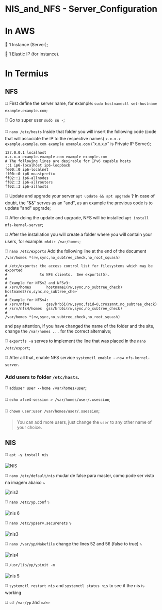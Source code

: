# NIS_and_NFS - Server_Configuration

# In AWS

🔴 1 Instance (Server);

🔴 1 Elastic IP (for instance).

# In Termius

## NFS

◻️ First define the server name, for example: `sudo hostnamectl set-hostname example.example.com`;

◻️ Go to super user `sudo su -`;

◻️ `nano /etc/hosts` Inside that folder you will insert the following code (code that will associate the IP to the respective names) `x.x.x.x example.example.com example example.com` (“x.x.x.x” is Private IP Server);

```
127.0.0.1 localhost
x.x.x.x example.example.com example example.com
# The following lines are desirable for IPv6 capable hosts
::1 ip6-localhost ip6-loopback
fe00::0 ip6-localnet
ff00::0 ip6-mcastprefix
ff02::1 ip6-allnodes
ff02::2 ip6-allrouters
ff02::3 ip6-allhosts
```

◻️ Update and upgrade your server `apt update && apt upgrade` ❓ In case of doubt, the "&&" serves as an "and", as an example the previous code is to update "and" upgrade;

◻️ After doing the update and upgrade, NFS will be installed `apt install nfs-kernel-server`;

◻️ After the installation you will create a folder where you will contain your users, for example: `mkdir /var/homes`;

◻️ `nano /etc/exports` Add the following line at the end of the document `/var/homes *(rw,sync,no_subtree_check,no_root_squash)`

```
# /etc/exports: the access control list for filesystems which may be exported
#               to NFS clients.  See exports(5).
#
# Example for NFSv2 and NFSv3:
# /srv/homes       hostname1(rw,sync,no_subtree_check) hostname2(ro,sync,no_subtree_che>
#
# Example for NFSv4:
# /srv/nfs4        gss/krb5i(rw,sync,fsid=0,crossmnt,no_subtree_check)
# /srv/nfs4/homes  gss/krb5i(rw,sync,no_subtree_check)
#
/var/homes *(rw,sync,no_subtree_check,no_root_squash)
```

and pay attention, if you have changed the name of the folder and the site, change the `/var/homes ...` for the correct alternaive;

◻️ `exportfs -a` serves to implement the line that was placed in the `nano /etc/export`;

◻️ After all that, enable NFS service `systemctl enable --now nfs-kernel-server`.

### Add users to folder `/etc/hosts`.

◻️ `adduser user --home /var/homes/user`;

◻️ `echo xfce4-session > /var/homes/user/.xsession`;

◻️ `chown user:user /var/homes/user/.xsession`;

> You can add more users, just change the `user` to any other name of your choice.

## **NIS**

◻️ `apt -y install nis`

![NIS](https://user-images.githubusercontent.com/48421530/153502048-ea7272a1-3665-4289-8c7f-a6b7790b9f09.png)

◻️ `nano /etc/default/nis` mudar de false para master, como pode ser visto na imagem abaixo ⤵️

![nis2](https://user-images.githubusercontent.com/48421530/153502445-ea878e6b-b3f6-460a-9032-57308b469b5a.png)

◻️ `nano /etc/yp.conf` ⤵️

![nis 6](https://user-images.githubusercontent.com/48421530/153504762-3f2614c4-c447-4cef-b5b8-5bed63f069e6.png)

◻️ `nano /etc/ypserv.securenets` ⤵️

![nis3](https://user-images.githubusercontent.com/48421530/153503129-5cfe6ba2-227f-4bfe-9dca-0695ba854a10.png)

◻️ `nano /var/yp/Makefile` change the lines 52 and 56 (false to true) ⤵️

![nis4](https://user-images.githubusercontent.com/48421530/153503160-14597768-bb4a-464c-acad-c4e8518e333c.png)

◻️ `/usr/lib/yp/ypinit -m`

![nis 5](https://user-images.githubusercontent.com/48421530/153504412-bda4b4b1-cbd6-4947-b944-3568a2bf0ba9.png)

◻️ `systemctl restart nis` and `systemctl status nis` to see if the nis is working

◻️ `cd /var/yp` and `make`
